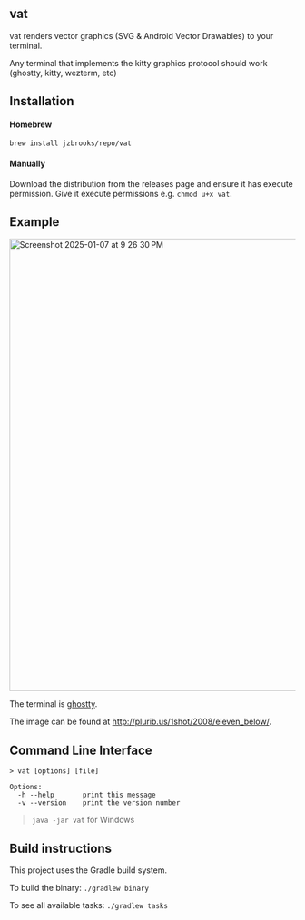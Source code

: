 ## vat

vat renders vector graphics (SVG & Android Vector Drawables) to your terminal.

Any terminal that implements the kitty graphics protocol should work (ghostty, kitty, wezterm, etc)

## Installation

#### Homebrew
`brew install jzbrooks/repo/vat`

#### Manually
Download the distribution from the releases page and ensure it has execute permission. Give it execute permissions e.g. `chmod u+x vat`.

## Example

<img width="798" alt="Screenshot 2025-01-07 at 9 26 30 PM" src="https://github.com/user-attachments/assets/10345d73-50ca-4d45-b982-e459914d6ef9" />

The terminal is [ghostty](http://ghostty.org).

The image can be found at http://plurib.us/1shot/2008/eleven_below/.

## Command Line Interface

```
> vat [options] [file]

Options:
  -h --help       print this message
  -v --version    print the version number
```

> `java -jar vat` for Windows

## Build instructions

This project uses the Gradle build system.

To build the binary: `./gradlew binary`

To see all available tasks: `./gradlew tasks`

